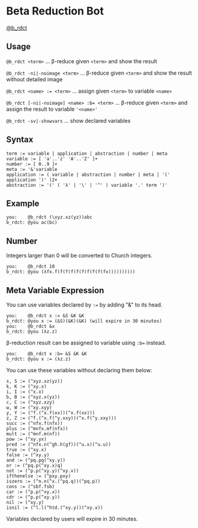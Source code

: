 Beta Reduction Bot
==================

[@b_rdct](https://twitter.com/b_rdct)

## Usage

```@b_rdct <term>``` ... β-reduce given ```<term>``` and show the result

```@b_rdct -ni|-noimage <term>``` ... β-reduce given ```<term>``` and show the result without detailed image

```@b_rdct <name> := <term>``` ... assign given ```<term>``` to variable ```<name>```

```@b_rdct [-ni|-noimage] <name> :b= <term>``` ... β-reduce given ```<term>``` and assign the result to variable ```'<name>'```

```@b_rdct -sv|-showvars``` ... show declared variables 

## Syntax

    term := variable | application | abstraction | number | meta
    variable := [ 'a'..'z' 'A'..'Z' ]+
    number := [ 0..9 ]+
    meta := '&'variable
    application := ( variable | abstraction | number | meta | '(' application ')' )2+
    abstraction := '(' ( 'λ' | '\' | '^' ) variable '.' term ')'

## Example

    you:    @b_rdct (\xyz.xz(yz))abc
    b_rdct: @you ac(bc)

## Number

Integers larger than 0 will be converted to Church integers.

    you:    @b_rdct 10
    b_rdct: @you (λfx.f(f(f(f(f(f(f(f(f(fx))))))))))

## Meta Variable Expression

You can use variables declared by ```:=``` by adding "&" to its head.

    you:    @b_rdct x := &S &K &K
    b_rdct: @you x := (&S)(&K)(&K) (will expire in 30 minutes)
    you:    @b_rdct &x
    b_rdct: @you (λz.z)

β-reduction result can be assigned to variable using ```:b=``` instead.

    you:    @b_rdct x :b= &S &K &K
    b_rdct: @you x := (λz.z)

You can use these variables without declaring them below:

    s, S := (^xyz.xz(yz))
    k, K := (^xy.x)
    i, I := (^x.x)
    b, B := (^xyz.x(yz))
    c, C := (^xyz.xzy)
    w, W := (^xy.xyy)
    y, Y := (^f.(^x.f(xx))(^x.f(xx)))
    z, Z := (^f.(^x.f(^y.xxy))(^x.f(^y.xxy)))
    succ := (^nfx.f(nfx))
    plus := (^mnfx.mf(nfx))
    mult := (^mnf.m(nf))
    pow := (^xy.yx)
    pred := (^nfx.n(^gh.h(gf))(^u.x)(^u.u))
    true := (^xy.x)
    false := (^xy.y)
    and := (^pq.pq(^xy.y))
    or := (^pq.p(^xy.x)q)
    not := (^p.p(^xy.y)(^xy.x))
    ifthenelse := (^pxy.pxy)
    iszero := (^n.n(^x.(^pq.q))(^pq.p))
    cons := (^sbf.fsb)
    car := (^p.p(^xy.x))
    cdr := (^p.p(^xy.y))
    nil := (^xy.y)
    isnil := (^l.l(^htd.(^xy.y))(^xy.x))

Variables declared by users will expire in 30 minutes.
